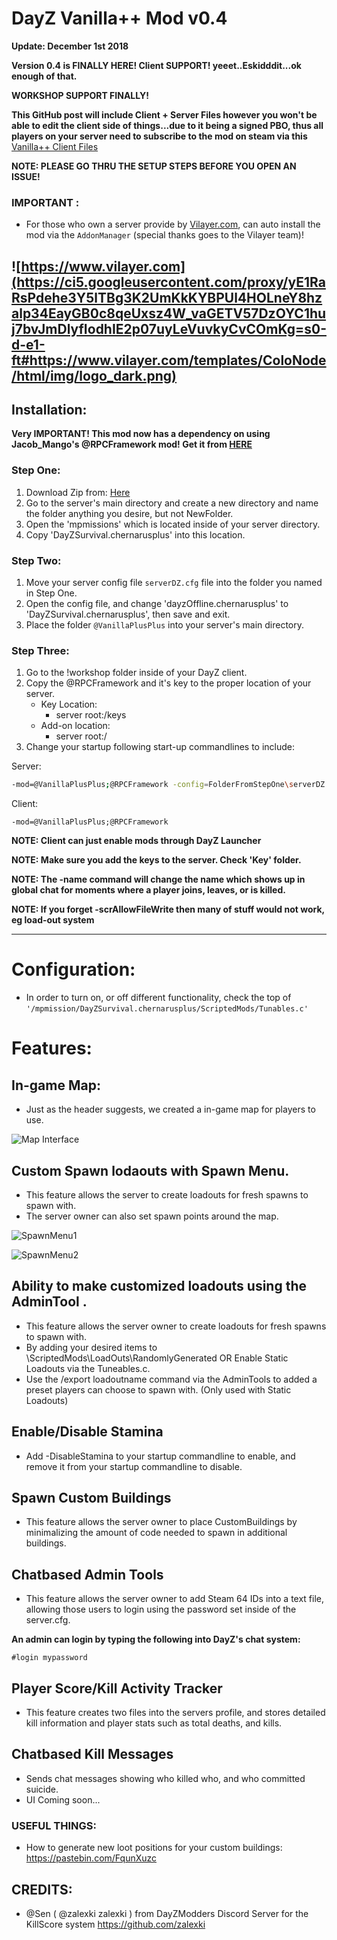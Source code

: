 
# DayZ Vanilla++ Mod v0.4

**Update: December 1st 2018**

**Version 0.4 is FINALLY HERE! Client SUPPORT! yeeet..Eskidddit...ok enough of that.**

**WORKSHOP SUPPORT FINALLY!** 

**This GitHub post will include Client + Server Files however you won't be able to edit the client side of things...due to it being a signed PBO, thus all players on your server need to subscribe to the mod on steam via this** [Vanilla++ Client Files](https://steamcommunity.com/sharedfiles/filedetails/?id=1578593068) 

**NOTE: PLEASE GO THRU THE SETUP STEPS BEFORE YOU OPEN AN ISSUE!**

### IMPORTANT :
- For those who own a server provide by [Vilayer.com](https://www.Vilayer.com), can auto install the mod via the `AddonManager` (special thanks goes to the Vilayer team)!

![https://www.vilayer.com](https://ci5.googleusercontent.com/proxy/yE1RaRsPdehe3Y5lTBg3K2UmKkKYBPUl4HOLneY8hzalp34EayGB0c8qeUxsz4W_vaGETV57DzOYC1huj7bvJmDlyfIodhIE2p07uyLeVuvkyCvCOmKg=s0-d-e1-ft#https://www.vilayer.com/templates/ColoNode/html/img/logo_dark.png)
-
## Installation: 

**Very IMPORTANT! This mod now has a dependency on using Jacob_Mango's @RPCFramework mod! Get it from [HERE](https://steamcommunity.com/sharedfiles/filedetails/?id=1559212036)**

### Step One:
1. Download Zip from: [Here](https://github.com/Da0ne/DZMods/archive/master.zip)
2. Go to the server's main directory and create a new directory and name the folder anything you desire, but not NewFolder.
3. Open the 'mpmissions' which is located inside of your server directory.
4. Copy 'DayZSurvival.chernarusplus' into this location.

### Step Two:
1. Move your server config file ```serverDZ.cfg``` file into the folder you named in Step One.
2. Open the config file, and change 'dayzOffline.chernarusplus' to 'DayZSurvival.chernarusplus', then save and exit.
3. Place the folder ```@VanillaPlusPlus``` into your server's main directory.

### Step Three:
1. Go to the !workshop folder inside of your DayZ client.
2. Copy the @RPCFramework and it's key to the proper location of your server. 
    - Key Location:
      - server root:/keys 
    - Add-on location:
      - server root:/
3. Change your startup following start-up commandlines to include:

Server:
```bash
-mod=@VanillaPlusPlus;@RPCFramework -config=FolderFromStepOne\serverDZ.cfg -profiles=FolderFromStepOne -name=myServerName -scrAllowFileWrite
```

Client:
```
-mod=@VanillaPlusPlus;@RPCFramework
```

**NOTE: Client can just enable mods through DayZ Launcher**

**NOTE: Make sure you add the keys to the server. Check 'Key' folder.**

**NOTE: The -name command will change the name which shows up in global chat for moments where a player joins, leaves, or is killed.**

**NOTE: If you forget -scrAllowFileWrite then many of stuff would not work, eg load-out system**

---

# Configuration:
- In order to turn on, or off different functionality, check the top of ``'/mpmission/DayZSurvival.chernarusplus/ScriptedMods/Tunables.c'``

# Features:

## In-game Map:
- Just as the header suggests, we created a in-game map for players to use.

![Map Interface](https://steamuserimages-a.akamaihd.net/ugc/963104528643221326/D74C7BB2CA2891C951869C679F3F4D13DE177E69/?interpolation=lanczos-none&output-format=jpeg&output-quality=95&fit=inside%7C637%3A358&composite-to=*,*%7C637%3A358&background-color=black)

## Custom Spawn lodaouts with Spawn Menu.
- This feature allows the server to create loadouts for fresh spawns to spawn with.
- The server owner can also set spawn points around the map.

![SpawnMenu1](https://steamuserimages-a.akamaihd.net/ugc/963104528643225571/1E0C1137F9E62FBD7DC52D8F23E5FA104F733EF3/?interpolation=lanczos-none&output-format=jpeg&output-quality=95&fit=inside%7C637%3A358&composite-to=*,*%7C637%3A358&background-color=black)

![SpawnMenu2](https://steamuserimages-a.akamaihd.net/ugc/963104528643226368/2133CEF77A50687271E10F26C591B865226EAD53/?interpolation=lanczos-none&output-format=jpeg&output-quality=95&fit=inside%7C637%3A358&composite-to=*,*%7C637%3A358&background-color=black)

## Ability to make customized loadouts using the AdminTool .
- This feature allows the server owner to create loadouts for fresh spawns to spawn with. 
- By adding your desired items to \ScriptedMods\LoadOuts\RandomlyGenerated OR Enable Static Loadouts via the Tuneables.c.
- Use the /export loadoutname command via the AdminTools to added a preset players can choose to spawn with. (Only used with Static Loadouts)

## Enable/Disable Stamina
- Add -DisableStamina to your startup commandline to enable, and remove it from your startup commandline to disable.

## Spawn Custom Buildings
- This feature allows the server owner to place CustomBuildings by minimalizing the amount of code needed to spawn in additional buildings.

## Chatbased Admin Tools
- This feature allows the server owner to add Steam 64 IDs into a text file, allowing those users to login using the password set inside of the server.cfg.

**An admin can login by typing the following into DayZ's chat system:**
```
#login mypassword
```

## Player Score/Kill Activity Tracker
- This feature creates two files into the servers profile, and stores detailed kill information and player stats such as total deaths, and kills.

## Chatbased Kill Messages
- Sends chat messages showing who killed who, and who committed suicide.
- UI Coming soon...

### USEFUL THINGS:
- How to generate new loot positions for your custom buildings: https://pastebin.com/FqunXuzc

## CREDITS:
- @Sen ( @zalexki zalexki ) from DayZModders Discord Server for the KillScore system https://github.com/zalexki
